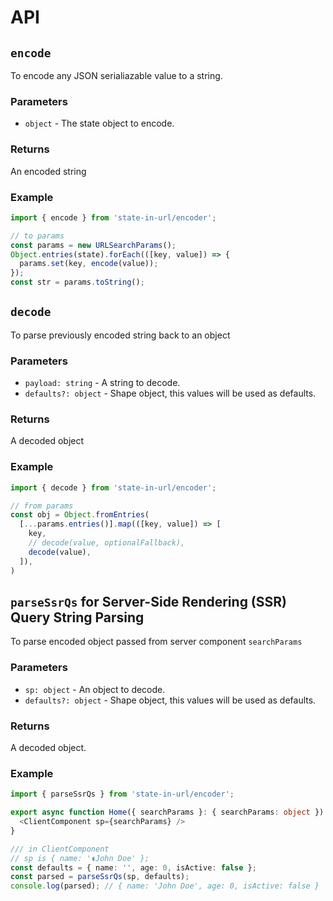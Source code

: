 # API

## `encode`

To encode any JSON serialiazable value to a string.

### Parameters

- `object` - The state object to encode.

### Returns

An encoded string

### Example

```typescript
import { encode } from 'state-in-url/encoder';

// to params
const params = new URLSearchParams();
Object.entries(state).forEach(([key, value]) => {
  params.set(key, encode(value));
});
const str = params.toString();
```

## `decode`

To parse previously encoded string back to an object

### Parameters

- `payload: string` - A string to decode.
- `defaults?: object` - Shape object, this values will be used as defaults.

### Returns

A decoded object

### Example

```typescript
import { decode } from 'state-in-url/encoder';

// from params
const obj = Object.fromEntries(
  [...params.entries()].map(([key, value]) => [
    key,
    // decode(value, optionalFallback),
    decode(value),
  ]),
)

```

## `parseSsrQs` for Server-Side Rendering (SSR) Query String Parsing

To parse encoded object passed from server component `searchParams`

### Parameters

- `sp: object` - An object to decode.
- `defaults?: object` - Shape object, this values will be used as defaults.

### Returns

A decoded object.

### Example

```typescript
import { parseSsrQs } from 'state-in-url/encoder';

export async function Home({ searchParams }: { searchParams: object }) {
  <ClientComponent sp={searchParams} />
}

/// in ClientComponent
// sp is { name: '◖John Doe' };
const defaults = { name: '', age: 0, isActive: false };
const parsed = parseSsrQs(sp, defaults);
console.log(parsed); // { name: 'John Doe', age: 0, isActive: false }
```
